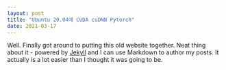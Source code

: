 ```yaml
---
layout: post
title: "Ubuntu 20.04에 CUDA cuDNN Pytorch"
date: 2021-03-17
---
```


Well. Finally got around to putting this old website together. Neat thing about it - powered by [Jekyll](http://jekyllrb.com) and I can use Markdown to author my posts. It actually is a lot easier than I thought it was going to be.
